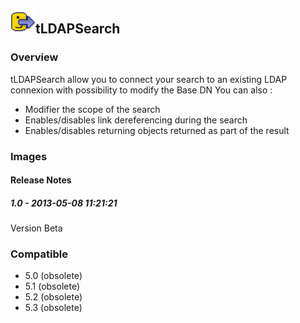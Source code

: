 ## <img src='./logo.jpg' width='40' height='40'>tLDAPSearch

### Overview
tLDAPSearch allow you to connect your search to an existing LDAP connexion with possibility to modify the Base DN
You can also :
- Modifier the scope of the search 
- Enables/disables link dereferencing during the search
- Enables/disables returning objects returned as part of the result

### Images




#### Release Notes

##### 1.0 - 2013-05-08 11:21:21
Version Beta
### Compatible
 -  5.0 (obsolete)
 -   5.1 (obsolete)
 -   5.2 (obsolete)
 -   5.3 (obsolete)